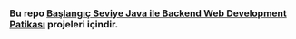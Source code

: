 ### Bu repo [Başlangıç Seviye Java ile Backend Web Development Patikası](https://app.patika.dev/paths/baslangic-seviye-java-ile-backend-web-development-patikasi) projeleri içindir.
